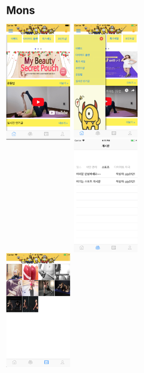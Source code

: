 # Mons
<div>
<img src="./MonsLaunchScreen.png" width="170" style="float: left; margin-right: 10px;"/>
<img src="./Mons2.png" width="170">
<img src="./Mons3.png" width="170">
<img src="./Mons4.png" width="170">
</div>
